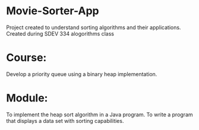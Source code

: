 # Movie-Sorter-App
Project created to understand sorting algorithms and their applications.
Created during SDEV 334 alogorithms class

# Course:
Develop a priority queue using a binary heap implementation.

# Module:
To implement the heap sort algorithm in a Java program.
To write a program that displays a data set with sorting capabilities.
